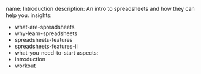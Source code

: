 name: Introduction
description: An intro to spreadsheets and how they can help you.
insights:
  - what-are-spreadsheets
  - why-learn-spreadsheets
  - spreadsheets-features
  - spreadsheets-features-ii
  - what-you-need-to-start
aspects:
  - introduction
  - workout
 
